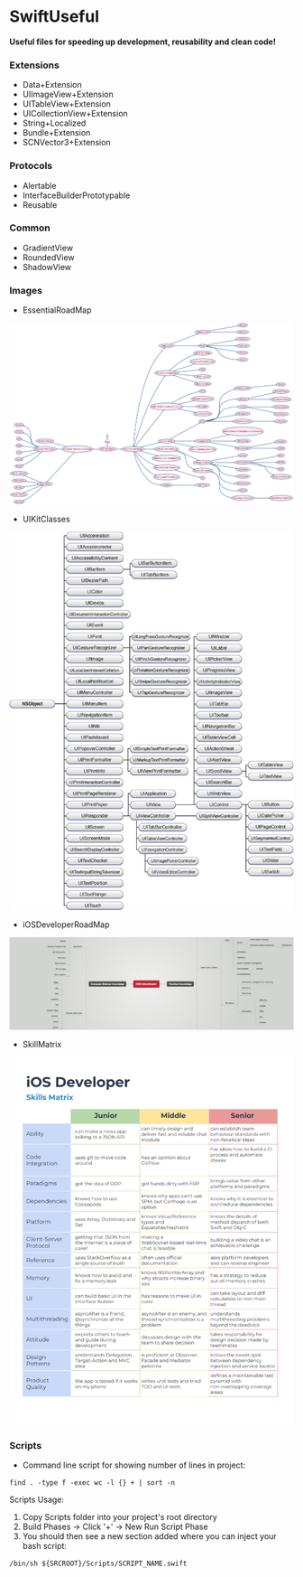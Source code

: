 # SwiftUseful

**Useful files for speeding up development, reusability and clean code!**

### Extensions
- Data+Extension
- UIImageView+Extension
- UITableView+Extension
- UICollectionView+Extension
- String+Localized
- Bundle+Extension
- SCNVector3+Extension

### Protocols
- Alertable
- InterfaceBuilderPrototypable
- Reusable

### Common
- GradientView
- RoundedView
- ShadowView

### Images
- EssentialRoadMap

![](https://github.com/polurezov8/SwiftUseful/blob/master/Images/EssentialRoadMap.png)

- UIKitClasses

![](https://github.com/polurezov8/SwiftUseful/blob/master/Images/UIKitClasses.jpg)

- iOSDeveloperRoadMap

![](https://github.com/polurezov8/SwiftUseful/blob/master/Images/iOSDeveloperRoadMap.png)

- SkillMatrix

![](https://github.com/polurezov8/SwiftUseful/blob/master/Images/SkillMatrix.png)

### Scripts
  - Command line script for showing number of lines in project:
```
find . -type f -exec wc -l {} + | sort -n
```
Scripts Usage:
1. Copy Scripts folder into your project's root directory
2. Build Phases -> Click '+' -> New Run Script Phase
3. You should then see a new section added where you can inject your bash script:
``` 
/bin/sh ${SRCROOT}/Scripts/SCRIPT_NAME.swift 
```
